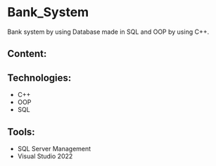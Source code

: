 # Bank_System
Bank system by using Database made in SQL and OOP by using C++.

## Content:

## Technologies:
- C++
- OOP
- SQL

## Tools:
- SQL Server Management
- Visual Studio 2022
